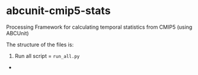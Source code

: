# abcunit-cmip5-stats
Processing Framework for calculating temporal statistics from CMIP5 (using ABCUnit)

The structure of the files is:

1. Run all script = `run_all.py`
*

